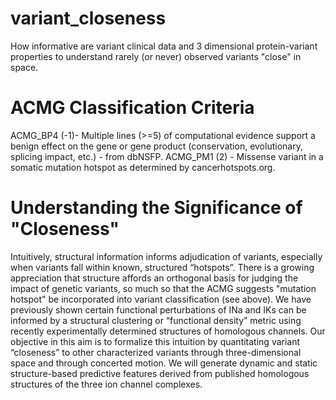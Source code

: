 # variant_closeness
How informative are variant clinical data and 3 dimensional protein-variant properties to understand rarely (or never) observed variants "close" in space.

# ACMG Classification Criteria
ACMG_BP4 (-1)- Multiple lines (>=5) of computational evidence support a benign effect on the gene or gene product (conservation, evolutionary, splicing impact, etc.) - from dbNSFP. ACMG_PM1 (2) - Missense variant in a somatic mutation hotspot as determined by cancerhotspots.org. 

# Understanding the Significance of "Closeness"
Intuitively, structural information informs adjudication of variants, especially when variants fall within known, structured “hotspots”. There is a growing appreciation that structure affords an orthogonal basis for judging the impact of genetic variants, so much so that the ACMG suggests "mutation hotspot" be incorporated into variant classification (see above). We have previously shown certain functional perturbations of INa and IKs can be informed by a structural clustering or “functional density” metric using recently experimentally determined structures of homologous channels. Our objective in this aim is to formalize this intuition by quantitating variant “closeness” to other characterized variants through three-dimensional space and through concerted motion. We will generate dynamic and static structure-based predictive features derived from published homologous structures of the three ion channel complexes. 

